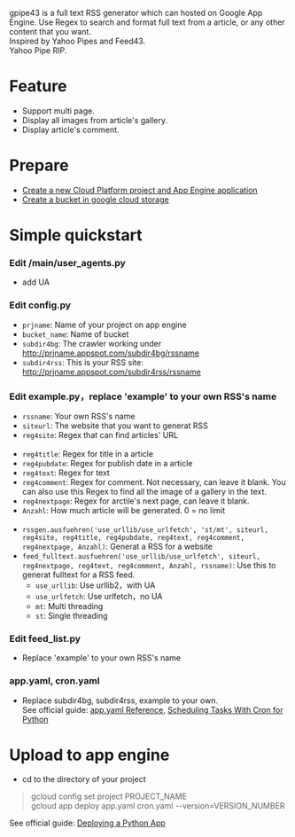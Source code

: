 gpipe43 is a full text RSS generator which can hosted on Google App Engine. Use Regex to search and format full text from a article, or any other content that you want.<br>
Inspired by Yahoo Pipes and Feed43.<br>
Yahoo Pipe RIP.

Feature
===
* Support multi page.
* Display all images from article's gallery.
* Display article's comment.

Prepare
====
* [Create a new Cloud Platform project and App Engine application](https://cloud.google.com/appengine/docs/standard/python/quickstart)
* [Create a bucket in google cloud storage](https://cloud.google.com/storage/docs/quickstart-console)

Simple quickstart
====
### Edit /main/user_agents.py
* add UA
### Edit config.py
* `prjname`: Name of your project on app engine
* `bucket_name`: Name of bucket
* `subdir4bg`: The crawler working under http://prjname.appspot.com/subdir4bg/rssname
* `subdir4rss`: This is your RSS site: http://prjname.appspot.com/subdir4rss/rssname
### Edit example.py，replace 'example' to your own RSS's name
* `rssname`: Your own RSS's name
* `siteurl`: The website that you want to generat RSS
* `reg4site`: Regex that can find articles' URL<br><br>
* `reg4title`: Regex for title in a article
* `reg4pubdate`: Regex for publish date in a article
* `reg4text`: Regex for text
* `reg4comment`: Regex for comment. Not necessary, can leave it blank. You can also use this Regex to find all the image of a gallery in the text.
* `reg4nextpage`: Regex for arctile's next page, can leave it blank.
* `Anzahl`: How much article will be generated. 0 = no limit<br><br>
* `rssgen.ausfuehren('use_urllib/use_urlfetch', 'st/mt', siteurl, reg4site, reg4title, reg4pubdate, reg4text, reg4comment, reg4nextpage, Anzahl)`: Generat a RSS for a website
* `feed_fulltext.ausfuehren('use_urllib/use_urlfetch', siteurl, reg4nextpage, reg4text, reg4comment, Anzahl, rssname)`: Use this to generat fulltext for a RSS feed.
	* `use_urllib`: Use urllib2，with UA
	* `use_urlfetch`: Use urlfetch，no UA
	* `mt`: Multi threading
	* `st`: Single threading


### Edit feed_list.py
* Replace 'example' to your own RSS's name

### app.yaml, cron.yaml
* Replace subdir4bg, subdir4rss, example to your own.<br>
See official guide: [app.yaml Reference](https://cloud.google.com/appengine/docs/standard/python/config/appref), [Scheduling Tasks With Cron for Python](https://cloud.google.com/appengine/docs/standard/python/config/cron)

Upload to app engine
====
* cd to the directory of your project
>gcloud config set project PROJECT_NAME<br>
>gcloud app deploy app.yaml cron.yaml --version=VERSION_NUMBER<br>

See official guide: [Deploying a Python App](https://cloud.google.com/appengine/docs/standard/python/tools/uploadinganapp)

